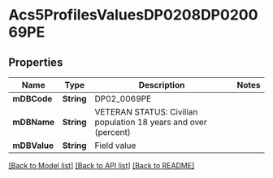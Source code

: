 # Acs5ProfilesValuesDP0208DP020069PE

## Properties
Name | Type | Description | Notes
------------ | ------------- | ------------- | -------------
**mDBCode** | **String** | DP02_0069PE | 
**mDBName** | **String** | VETERAN STATUS: Civilian population 18 years and over (percent) | 
**mDBValue** | **String** | Field value | 

[[Back to Model list]](../README.md#documentation-for-models) [[Back to API list]](../README.md#documentation-for-api-endpoints) [[Back to README]](../README.md)


